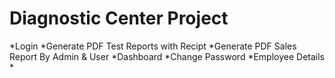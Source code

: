 # Diagnostic Center Project
*Login
*Generate PDF Test Reports with Recipt
*Generate PDF Sales Report By Admin & User 
*Dashboard
*Change Password
*Employee Details
*
